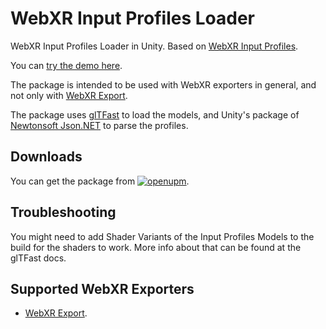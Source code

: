 # WebXR Input Profiles Loader

WebXR Input Profiles Loader in Unity. Based on [WebXR Input Profiles](https://immersive-web.github.io/webxr-input-profiles/).

You can [try the demo here](https://de-panther.github.io/webxr-input-profiles-loader/).

The package is intended to be used with WebXR exporters in general, and not only with [WebXR Export](https://github.com/De-Panther/unity-webxr-export).

The package uses [glTFast](https://github.com/atteneder/glTFast) to load the models, and Unity's package of [Newtonsoft Json.NET](https://docs.unity3d.com/Packages/com.unity.nuget.newtonsoft-json@latest) to parse the profiles.

## Downloads

You can get the package from [![openupm](https://img.shields.io/npm/v/com.de-panther.webxr-input-profiles-loader?label=openupm&registry_uri=https://package.openupm.com)](https://openupm.com/packages/com.de-panther.webxr-input-profiles-loader/).

## Troubleshooting

You might need to add Shader Variants of the Input Profiles Models to the build for the shaders to work. More info about that can be found at the glTFast docs.

## Supported WebXR Exporters

- [WebXR Export](https://github.com/De-Panther/unity-webxr-export).
